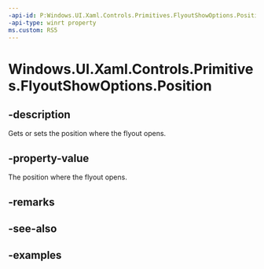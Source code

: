 ```yaml
---
-api-id: P:Windows.UI.Xaml.Controls.Primitives.FlyoutShowOptions.Position
-api-type: winrt property
ms.custom: RS5
---
```


<!-- Property syntax.
public IReference<Point> Position { get;  set; }
-->

# Windows.UI.Xaml.Controls.Primitives.FlyoutShowOptions.Position

## -description

Gets or sets the position where the flyout opens.

## -property-value

The position where the flyout opens.

## -remarks

## -see-also

## -examples

